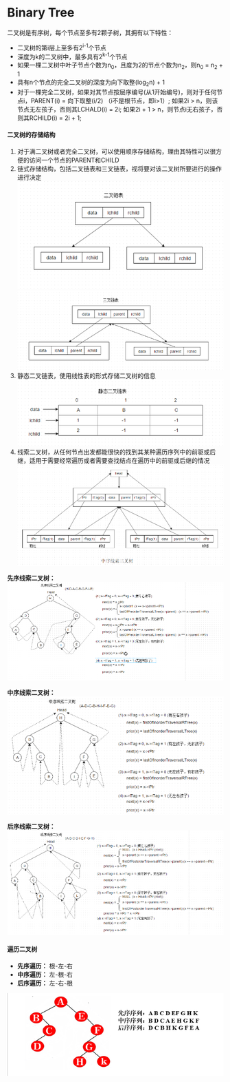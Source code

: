 # Binary Tree

二叉树是有序树，每个节点至多有2颗子树，其拥有以下特性：

- 二叉树的第i层上至多有2<sup>i-1</sup>个节点
- 深度为k的二叉树中，最多具有2<sup>k-1</sup>个节点
- 如果一棵二叉树中叶子节点个数为n<sub>0</sub>，且度为2的节点个数为n<sub>2</sub>，则n<sub>0</sub> = n<sub>2</sub> + 1
- 具有n个节点的完全二叉树的深度为向下取整(log<sub>2</sub>n) + 1
- 对于一棵完全二叉树，如果对其节点按层序编号(从1开始编号)，则对于任何节点i，PARENT(i) = 向下取整(i/2) （i不是根节点，即i>1）; 如果2i > n，则该节点无左孩子，否则其LCHALD(i) = 2i; 如果2i + 1 > n，则节点i无右孩子，否则其RCHILD(i) = 2i + 1;

#### 二叉树的存储结构

1. 对于满二叉树或者完全二叉树，可以使用顺序存储结构，理由其特性可以很方便的访问一个节点的PARENT和CHILD
2. 链式存储结构，包括二叉链表和三叉链表，视将要对该二叉树所要进行的操作进行决定
![二叉链表](./img/binary-list.png)
![三叉链表](./img/trigeminal-list.png)
3. 静态二叉链表，使用线性表的形式存储二叉树的信息
![静态二叉链表](./img/static-binary-list.png)
4. 线索二叉树，从任何节点出发都能很快的找到其某种遍历序列中的前驱或后继，适用于需要经常遍历或者需要查找结点在遍历中的前驱或后继的情况
![中序线索二叉树](./img/Threaded-Binary-Tree.png)

**先序线索二叉树：**
![先序线索二叉树](./img/Preorder-threaded-binary-tree.png)

**中序线索二叉树：**
![中序线索二叉树](./img/Inorder-threaded-binary-tree.png)

**后序线索二叉树：**
![后序线索二叉树](./img/Postorder-threaded-binary-tree.png)

#### 遍历二叉树

- **先序遍历：** 根-左-右
- **中序遍历：** 左-根-右
- **后序遍历：** 左-右-根

![遍历二叉树](./img/binary-tree-traversal.png)